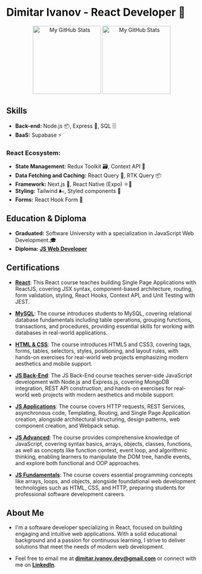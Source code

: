 # Dimitar Ivanov - React Developer 🚀

<p align="center">
  <img height="180em" alt="My GitHub Stats" src="https://github-readme-stats.vercel.app/api?username=dimnov&show_icons=true&bg_color=00000000&hide_border=true&text_color=3498db&count_private=true&include_all_commits=true&hide_rank=true" />
  <img height="180em" alt="My GitHub Stats" src="https://github-readme-stats.vercel.app/api/top-langs/?username=dimnov&langs_count=8&layout=compact&hide_border=true&bg_color=00000000&text_color=3498db&count_private=true&include_all_commits=true" />
</p>

## Skills
- **Back-end:** Node.js 📦, Express 🚂, SQL 🗄️ 
- **BaaS:** Supabase ⚡

### React Ecosystem:
- **State Management:** Redux Toolkit 🗃️, Context API 🔄
- **Data Fetching and Caching:** React Query 🎣, RTK Query 📦
- **Framework:** Next.js 🚀, React Native (Expo) ⚛️📱 
- **Styling:** Tailwind 🌬️, Styled components 💅
- **Forms:** React Hook Form 📝

## Education & Diploma
- **Graduated:** Software University with a specialization in JavaScript Web Development.🎓
- **Diploma:** **[JS Web Developer](https://softuni.bg/certificates/details/215941/29bf3bfe)**

## Certifications

- **[React](https://softuni.bg/certificates/details/197808/898ded3e)**: This React course teaches building Single Page Applications with ReactJS, covering JSX syntax, component-based architecture, routing, form validation, styling, React Hooks, Context API, and Unit Testing with JEST.

- **[MySQL](https://softuni.bg/certificates/details/202836/40875686)**: The course introduces students to MySQL, covering relational database fundamentals including table operations, grouping functions, transactions, and procedures, providing essential skills for working with databases in real-world applications.

- **[HTML & CSS](https://softuni.bg/certificates/details/190748/241f654e)**: The course introduces HTML5 and CSS3, covering tags, forms, tables, selectors, styles, positioning, and layout rules, with hands-on exercises for real-world web projects emphasizing modern aesthetics and mobile support.

- **[JS Back-End](https://softuni.bg/certificates/details/212144/dfa53cd8)**: The JS Back-End course teaches server-side JavaScript development with Node.js and Express.js, covering MongoDB integration, REST API construction, and hands-on exercises for real-world web projects with modern aesthetics and mobile support.

- **[JS Applications](https://softuni.bg/certificates/details/167792/56b02d53)**: The course covers HTTP requests, REST Services, asynchronous code, Templating, Routing, and Single Page Application creation, alongside architectural structuring, design patterns, web component creation, and Webpack setup.

- **[JS Advanced](https://softuni.bg/certificates/details/160131/ffa3ce63)**: The course provides comprehensive knowledge of JavaScript, covering syntax basics, arrays, objects, classes, functions, as well as concepts like function context, event loop, and algorithmic thinking, enabling learners to manipulate the DOM tree, handle events, and explore both functional and OOP approaches.

- **[JS Fundamentals](https://softuni.bg/certificates/details/151622/466419dc)**: The course covers essential programming concepts like arrays, loops, and objects, alongside foundational web development technologies such as HTML, CSS, and HTTP, preparing students for professional software development careers.

## About Me
- I'm a software developer specializing in React, focused on building engaging and intuitive web applications. With a solid educational background and a passion for continuous learning, I strive to deliver solutions that meet the needs of modern web development.
  
- Feel free to email me at **dimitar.ivanov.dev@gmail.com** or connect with me on **[LinkedIn](https://www.linkedin.com/in/dimnov/)**.
